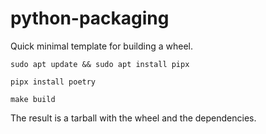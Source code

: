 # python-packaging

Quick minimal template for building a wheel.


`sudo apt update && sudo apt install pipx`

`pipx install poetry`

`make build`

The result is a tarball with the wheel and the dependencies.